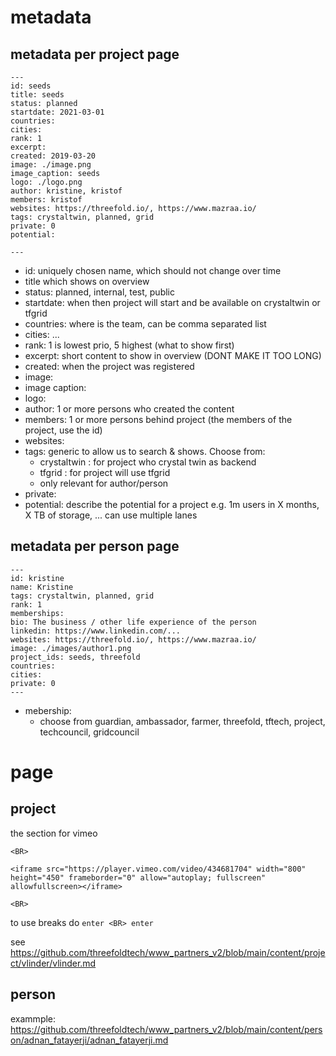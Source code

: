 # metadata

## metadata per project page

```
---
id: seeds
title: seeds
status: planned
startdate: 2021-03-01
countries: 
cities: 
rank: 1
excerpt: 
created: 2019-03-20
image: ./image.png
image_caption: seeds
logo: ./logo.png
author: kristine, kristof
members: kristof
websites: https://threefold.io/, https://www.mazraa.io/
tags: crystaltwin, planned, grid
private: 0
potential: 

---
```

- id: uniquely chosen name, which should not change over time
- title which shows on overview
- status: planned, internal, test, public
- startdate: when then project will start and be available on crystaltwin or tfgrid
- countries: where is the team, can be comma separated list
- cities: ...
- rank: 1 is lowest prio, 5 highest (what to show first)
- excerpt: short content to show in overview (DONT MAKE IT TOO LONG)
- created: when the project was registered
- image:
- image caption:
- logo: 
- author: 1 or more persons who created the content
- members: 1 or more persons behind project (the members of the project, use the id)
- websites:
- tags: generic to allow us to search & shows. Choose from: 
    - crystaltwin : for project who crystal twin as backend
    - tfgrid : for project will use tfgrid
    - only relevant for author/person
- private:
- potential: describe the potential for a project e.g. 1m users in X months, X TB of storage, ... can use multiple lanes

## metadata per person page

```
---
id: kristine
name: Kristine
tags: crystaltwin, planned, grid
rank: 1
memberships: 
bio: The business / other life experience of the person
linkedin: https://www.linkedin.com/...
websites: https://threefold.io/, https://www.mazraa.io/
image: ./images/author1.png
project_ids: seeds, threefold
countries: 
cities: 
private: 0
---
```

- mebership: 
    - choose from guardian, ambassador, farmer, threefold, tftech, project, techcouncil, gridcouncil


# page

## project

the section for vimeo
```
<BR>

<iframe src="https://player.vimeo.com/video/434681704" width="800" height="450" frameborder="0" allow="autoplay; fullscreen" allowfullscreen></iframe>

<BR>

```

to use breaks do ```enter <BR> enter```

see https://github.com/threefoldtech/www_partners_v2/blob/main/content/project/vlinder/vlinder.md

## person

exammple: https://github.com/threefoldtech/www_partners_v2/blob/main/content/person/adnan_fatayerji/adnan_fatayerji.md
  
  
